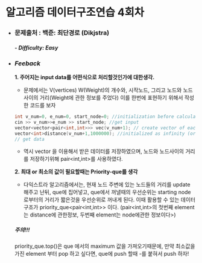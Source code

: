 알고리즘 데이터구조연습 4회차
===========================

* ### **문제출처 :  백준: 최단경로 (Dikjstra)**
    #### - ***Difficulty: Easy***




* ### ***Feeback***
    **1. 주어지는 input data를 어떤식으로 처리할것인가에 대한생각.** 
    - 문제에서는 V(vertices) W(Weight)의 개수와, 시작노드, 그리고 노드와 노드사이의 거리(Weight에 관한 정보를 주었다) 이를 한번에 표현하기 위해서 작성한 코드를 보자
    ```cpp
    int v_num=0, e_num=0, start_node=0; //initialization before calculation
	cin >> v_num>>e_num >> start_node; //get input
	vector<vector<pair<int,int>>> vec(v_num+1); // create vector of each node holding information of distance to other node
	vector<int>distance(v_num+1,1000000); //initialized as infinity (or a big number)
	// get data
    ```` 

    - 역시 vector 을 이용해서 받은 데이터를 저장하였으며, 노드와 노드사이의 거리를 저장하기위해 pair<int,int>를 사용하였다.

    **2. 최대 or 최소의 값이 필요할때는 Priority-que를 생각**
    - 다익스트라 알고리즘에서는, 현재 노드 주변에 있는 노드들의 거리를 update 해주고 난뒤, que에 집어넣고, que에서 꺼낼때의 우선순위는 starting node 로부터의 거리가 짧은것을 우선순위로 꺼내게 된다.
    이때 활용할 수 있는 데이터구조가 priority_que<pair<int,int>> 이다.
    (pair<int,int>의 첫번째 element는 distance에 관한정보, 두번째 element는 node에관한 정보이다>)
    ##### 주의!!! 
    priority_que.top()은 que 에서의 maximum 값을 가져오기때문에, 만약 최소값을 가진 element 부터 pop 하고 싶다면, que에 push 할때 -를 붙혀서 push 하자!
